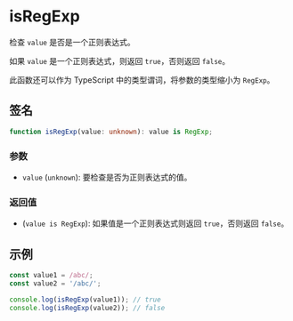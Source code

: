 # isRegExp

检查 `value` 是否是一个正则表达式。

如果 `value` 是一个正则表达式，则返回 `true`，否则返回 `false`。

此函数还可以作为 TypeScript 中的类型谓词，将参数的类型缩小为 `RegExp`。

## 签名

```typescript
function isRegExp(value: unknown): value is RegExp;
```

### 参数

- `value` (`unknown`): 要检查是否为正则表达式的值。

### 返回值

- (`value is RegExp`): 如果值是一个正则表达式则返回 `true`，否则返回 `false`。

## 示例

```typescript
const value1 = /abc/;
const value2 = '/abc/';

console.log(isRegExp(value1)); // true
console.log(isRegExp(value2)); // false
```
